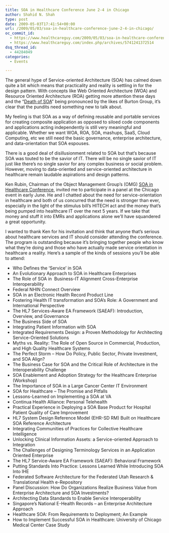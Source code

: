 ```yaml
---
title: SOA in Healthcare Conference June 2-4 in Chicago
author: Shahid N. Shah
type: post
date: 2009-05-03T17:41:54+00:00
url: /2009/05/03/soa-in-healthcare-conference-june-2-4-in-chicago/
oc_commit_id:
  - https://www.healthcareguy.com/2009/05/03/soa-in-healthcare-conference-june-2-4-in-chicago/1478770483
  - https://www.healthcareguy.com/index.php/archives/5741241372514
dsq_thread_id:
  - 44284049
categories:
  - Events

---
```

The general hype of Service-oriented Architecture (SOA) has calmed down quite a bit which means that practicality and reality is settling in for the design pattern. With concepts like Web Oriented Architecture (WOA) and Resource Oriented Architecture (ROA) getting more attention these days and the “[Death of SOA][1]” being pronounced by the likes of Burton Group, it’s clear that the pundits need something new to talk about.

My feeling is that SOA as a way of defining reusable and portable services for creating composite application as opposed to siloed code components and applications acting independently is still very meaningful and applicable. Whether we want WOA, ROA, SOA, mashups, SaaS, Cloud Computing, etc we still need the basic governance, enterprise architecture, and data-orientation that SOA espouses. 

There is a good deal of disillusionment related to SOA but that’s because SOA was touted to be the savior of IT. There will be no single savior of IT just like there’s no single savior for any complex business or social problem. However, moving to data-oriented and service-oriented architecture in healthcare remain laudable aspirations and design patterns.

Ken Rubin, Chairman of the Object Management Group’s (OMG) [SOA in Healthcare Conference][2], invited me to participate in a panel at the Chicago event in early June. He and I chatted about the need for service-orientation in healthcare and both of us concurred that the need is stronger than ever, especially in the light of the stimulus bill’s HITECH act and the money that’s being pumped into healthcare IT over the next 5 years. If we take that money and stuff it into EMRs and applications alone we’ll have squandered a great opportunity.

I wanted to thank Ken for his invitation and think that anyone that’s serious about healthcare services and IT should consider attending the conference. The program is outstanding because it’s bringing together people who know what they’re doing and those who have actually made service orientation in healthcare a reality. Here’s a sample of the kinds of sessions you’ll be able to attend:

  * Who Defines the &#8216;Service&#8217; in SOA 
  * An Evolutionary Approach to SOA in Healthcare Enterprises 
  * The Role of SOA in&#160; Business-IT Alignment Cross-Enterprise Interoperability 
  * Federal NHIN Connect Overview 
  * SOA in an Electronic Health Record Product Line 
  * Fostering Health IT transformation and SOA&#8217;s Role: A Government and International Perspective 
  * The HL7 Services-Aware EA Framework (SAEAF): Introduction, Overview, and Governance 
  * The Business Side of SOA 
  * Integrating Patient Information with SOA 
  * Integrated Requirements Design: a Proven Methodology for Architecting Service-Oriented Solutions 
  * Myths vs. Reality: The Role of Open Source in Commercial, Production, and High Quality Healthcare Systems 
  * The Perfect Storm &#8211; How Do Policy, Public Sector, Private Investment, and SOA Align? 
  * The Business Case for SOA and the Critical Role of Architecture in the Interoperability Challenge 
  * SOA Enablement and Adoption Strategy for the Healthcare Enterprise (Workshop) 
  * The Importance of SOA in a Large Cancer Center IT Environment 
  * SOA for Healthcare &#8211; The Promise and Pitfalls 
  * Lessons-Learned on Implementing a SOA at VA 
  * Continua Health Alliance: Personal Telehealth 
  * Practical Experience in Deploying a SOA Base Product for Hospital Patient Quality of Care Improvement 
  * HL7 System Design Reference Model (EHR-SD RM) Built on Healthcare SOA Reference Architecture 
  * Integrating Communities of Practices for Collective Healthcare Intelligence 
  * Unlocking Clinical Information Assets: a Service-oriented Approach to Integration 
  * The Challenges of Designing Terminology Services in an Application Oriented Enterprise 
  * The HL7 Service-Aware EA Framework (SAEAF): Behavioral Framework 
  * Putting Standards Into Practice: Lessons Learned While Introducing SOA Into IHE 
  * Federated Software Architecture for the Federated Utah Research &&#160; Translational Health e-Repository 
  * Panel Discussion: How Do Organizations Realize Business Value from Enterprise Architecture and SOA Investments? 
  * Architecting Data Standards to Enable Service Interoperability 
  * Singapore&#8217;s National E-Health Records &#8211; an Enterprise Architecture Approach 
  * Healthcare SOA: From Requirements to Deployment; An Example 
  * How to Implement Successful SOA in Healthcare: University of Chicago Medical Center Case Study

 [1]: http://apsblog.burtongroup.com/2009/01/soa-is-dead-long-live-services.html
 [2]: http://www.omg.org/news/meetings/HC-WS/index.htm
